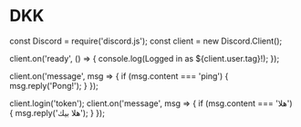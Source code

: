 # DKK
const Discord = require('discord.js');
const client = new Discord.Client();

client.on('ready', () => {
  console.log(Logged in as ${client.user.tag}!);
});

client.on('message', msg => {
  if (msg.content === 'ping') {
    msg.reply('Pong!');
  }
});

client.login('token');
client.on('message', msg => {
  if (msg.content === 'هلا') {
    msg.reply('هلا بيك');
  }
});
